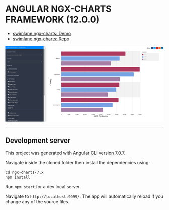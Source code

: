 # ANGULAR NGX-CHARTS FRAMEWORK (12.0.0)

* [swimlane ngx-charts: Demo](https://swimlane.github.io/ngx-charts)
* [swimlane ngx-charts: Repo](https://github.com/swimlane/ngx-charts/tree/7.x)

![1](screenshot-1.png)

---

## Development server
This project was generated with Angular CLI version 7.0.7.

Navigate inside the cloned folder then install the dependencies using:
```text
cd ngx-charts-7.x
npm install
```

Run `npm start` for a dev local server.

Navigate to `http://localhost:9999/`. The app will automatically reload if you change any of the source files.
